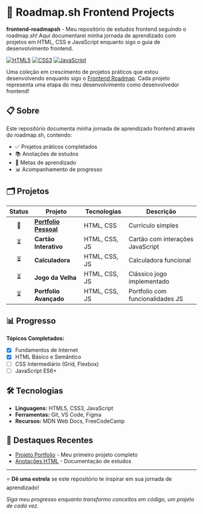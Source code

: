 # 🚀 Roadmap.sh Frontend Projects

**frontend-roadmapsh** - Meu repositório de estudos frontend seguindo o roadmap.sh! Aqui documentarei minha jornada de aprendizado com projetos em HTML, CSS e JavaScript enquanto sigo o guia de desenvolvimento frontend.

[![HTML5](https://img.shields.io/badge/HTML5-E34F26?style=for-the-badge&logo=html5&logoColor=white)](https://developer.mozilla.org/en-US/docs/Web/HTML)
[![CSS3](https://img.shields.io/badge/CSS3-1572B6?style=for-the-badge&logo=css3&logoColor=white)](https://developer.mozilla.org/en-US/docs/Web/CSS)
[![JavaScript](https://img.shields.io/badge/JavaScript-F7DF1E?style=for-the-badge&logo=javascript&logoColor=black)](https://developer.mozilla.org/en-US/docs/Web/JavaScript)

Uma coleção em crescimento de projetos práticos que estou desenvolvendo enquanto sigo o [Frontend Roadmap](https://roadmap.sh/frontend). Cada projeto representa uma etapa do meu desenvolvimento como desenvolvedor frontend!

## 📋 Sobre

Este repositório documenta minha jornada de aprendizado frontend através do roadmap.sh, contendo:

- ✅ Projetos práticos completados
- 📚 Anotações de estudos
- 🎯 Metas de aprendizado
- 📊 Acompanhamento de progresso

## 🗂️ Projetos

| Status | Projeto | Tecnologias | Descrição |
| :---: | --- | --- | --- |
| 🔄 | **[Portfolio Pessoal](https://roadmap.sh/projects/personal-portfolio)** | HTML, CSS | Curriculo simples |
| ⏳ | **Cartão Interativo** | HTML, CSS, JS | Cartão com interações JavaScript |
| ⏳ | **Calculadora** | HTML, CSS, JS | Calculadora funcional |
| ⏳ | **Jogo da Velha** | HTML, CSS, JS | Clássico jogo implementado |
| ⏳ | **Portfolio Avançado** | HTML, CSS, JS | Portfolio com funcionalidades JS |

## 📊 Progresso

**Tópicos Completados:**
- [x] Fundamentos de Internet
- [x] HTML Básico e Semântico
- [ ] CSS Intermediário (Grid, Flexbox)
- [ ] JavaScript ES6+

## 🛠️ Tecnologias

- **Linguagens:** HTML5, CSS3, JavaScript
- **Ferramentas:** Git, VS Code, Figma
- **Recursos:** MDN Web Docs, FreeCodeCamp

## 🌟 Destaques Recentes

- [Projeto Portfolio](projects/portfolio) - Meu primeiro projeto completo
- [Anotações HTML](notes/html-notes.md) - Documentação de estudos

---

⭐ **Dê uma estrela** se este repositório te inspirar em sua jornada de aprendizado!

*Siga meu progresso enquanto transformo conceitos em código, um projeto de cada vez.*
